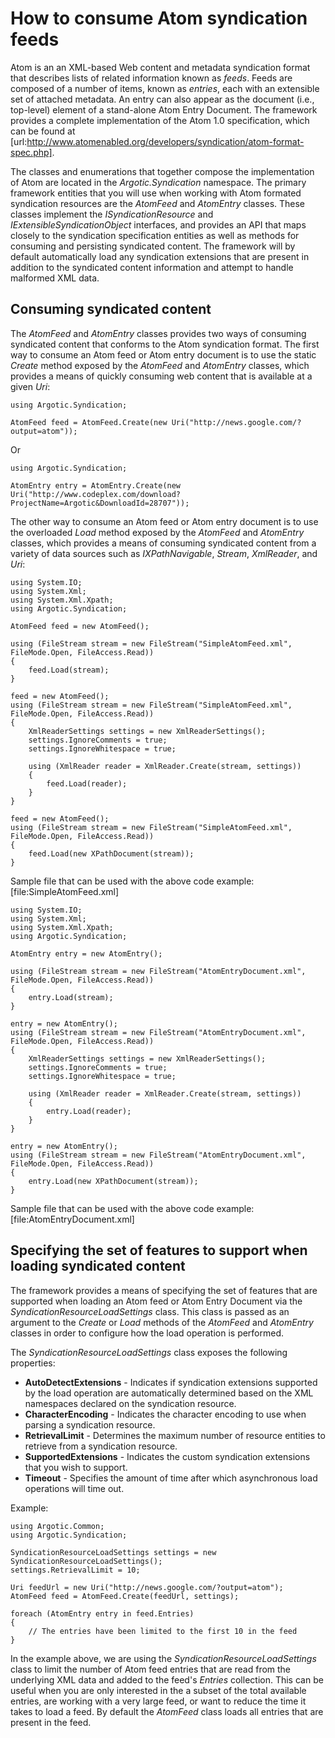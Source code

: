# How to consume Atom syndication feeds

Atom is an an XML-based Web content and metadata syndication format that describes lists of related information known as _feeds_. Feeds are composed of a number of items, known as _entries_, each with an extensible set of attached metadata. An entry can also appear as the document (i.e., top-level) element of a stand-alone Atom Entry Document. The framework provides a complete implementation of the Atom 1.0 specification, which can be found at [url:http://www.atomenabled.org/developers/syndication/atom-format-spec.php].

The classes and enumerations that together compose the implementation of Atom are located in the _Argotic.Syndication_ namespace. The primary framework entities that you will use when working with Atom formated syndication resources are the _AtomFeed_ and _AtomEntry_ classes. These classes implement the _ISyndicationResource_ and _IExtensibleSyndicationObject_ interfaces, and provides an API that maps closely to the syndication specification entities as well as methods for consuming and persisting syndicated content. The framework will by default automatically load any syndication extensions that are present in addition to the syndicated content information and attempt to handle malformed XML data.

## Consuming syndicated content
The _AtomFeed_ and _AtomEntry_ classes provides two ways of consuming syndicated content that conforms to the Atom syndication format. The first way to consume an Atom feed or Atom entry document is to use the static *Create* method exposed by the _AtomFeed_ and _AtomEntry_ classes, which provides a means of quickly consuming web content that is available at a given _Uri_:


	using Argotic.Syndication;
	
	AtomFeed feed = AtomFeed.Create(new Uri("http://news.google.com/?output=atom"));

Or 

	using Argotic.Syndication;
	
	AtomEntry entry = AtomEntry.Create(new Uri("http://www.codeplex.com/download?ProjectName=Argotic&DownloadId=28707"));


The other way to consume an Atom feed or Atom entry document is to use the overloaded *Load* method exposed by the _AtomFeed_ and _AtomEntry_ classes, which provides a means of consuming syndicated content from a variety of data sources such as _IXPathNavigable_, _Stream_, _XmlReader_, and _Uri_:

	using System.IO;
	using System.Xml;
	using System.Xml.Xpath;
	using Argotic.Syndication;
	
	AtomFeed feed = new AtomFeed();
	
	using (FileStream stream = new FileStream("SimpleAtomFeed.xml", FileMode.Open, FileAccess.Read))
	{
	    feed.Load(stream);
	}
	
	feed = new AtomFeed();
	using (FileStream stream = new FileStream("SimpleAtomFeed.xml", FileMode.Open, FileAccess.Read))
	{
	    XmlReaderSettings settings = new XmlReaderSettings();
	    settings.IgnoreComments = true;
	    settings.IgnoreWhitespace = true;
	
	    using (XmlReader reader = XmlReader.Create(stream, settings))
	    {
	        feed.Load(reader);
	    }
	}
	
	feed = new AtomFeed();
	using (FileStream stream = new FileStream("SimpleAtomFeed.xml", FileMode.Open, FileAccess.Read))
	{
	    feed.Load(new XPathDocument(stream));
	}

Sample file that can be used with the above code example: [file:SimpleAtomFeed.xml]

	using System.IO;
	using System.Xml;
	using System.Xml.Xpath;
	using Argotic.Syndication;
	
	AtomEntry entry = new AtomEntry();
	
	using (FileStream stream = new FileStream("AtomEntryDocument.xml", FileMode.Open, FileAccess.Read))
	{
	    entry.Load(stream);
	}
	
	entry = new AtomEntry();
	using (FileStream stream = new FileStream("AtomEntryDocument.xml", FileMode.Open, FileAccess.Read))
	{
	    XmlReaderSettings settings = new XmlReaderSettings();
	    settings.IgnoreComments = true;
	    settings.IgnoreWhitespace = true;
	
	    using (XmlReader reader = XmlReader.Create(stream, settings))
	    {
	        entry.Load(reader);
	    }
	}
	
	entry = new AtomEntry();
	using (FileStream stream = new FileStream("AtomEntryDocument.xml", FileMode.Open, FileAccess.Read))
	{
	    entry.Load(new XPathDocument(stream));
	}

Sample file that can be used with the above code example: [file:AtomEntryDocument.xml]

## Specifying the set of features to support when loading syndicated content

The framework provides a means of specifying the set of features that are supported when loading an Atom feed or Atom Entry Document via the _SyndicationResourceLoadSettings_ class. This class is passed as an argument to the *Create* or *Load* methods of the _AtomFeed_ and _AtomEntry_ classes in order to configure how the load operation is performed.

The _SyndicationResourceLoadSettings_ class exposes the following properties:

- **AutoDetectExtensions** - Indicates if syndication extensions supported by the load operation are automatically determined based on the XML namespaces declared on the syndication resource.
- **CharacterEncoding** - Indicates the character encoding to use when parsing a syndication resource.
- **RetrievalLimit** - Determines the maximum number of resource entities to retrieve from a syndication resource.
- **SupportedExtensions** - Indicates the custom syndication extensions that you wish to support.
- **Timeout** - Specifies the amount of time after which asynchronous load operations will time out.

Example:

	using Argotic.Common;
	using Argotic.Syndication;
	
	SyndicationResourceLoadSettings settings = new SyndicationResourceLoadSettings();
	settings.RetrievalLimit = 10;
	
	Uri feedUrl = new Uri("http://news.google.com/?output=atom");
	AtomFeed feed = AtomFeed.Create(feedUrl, settings);
	
	foreach (AtomEntry entry in feed.Entries)
	{
	    // The entries have been limited to the first 10 in the feed
	}

In the example above, we are using the _SyndicationResourceLoadSettings_ class to limit the number of Atom feed entries that are read from the underlying XML data and added to the feed's _Entries_ collection. This can be useful when you are only interested in the a subset of the total available entries, are working with a very large feed, or want to reduce the time it takes to load a feed. By default the _AtomFeed_ class loads all entries that are present in the feed.